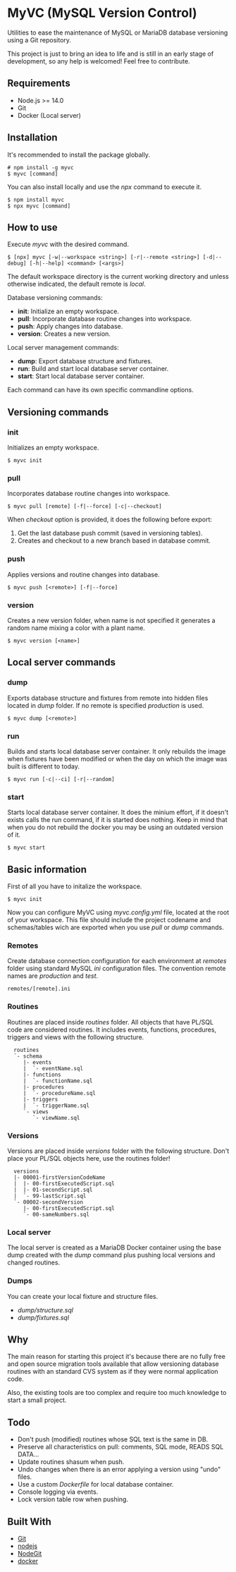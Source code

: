 # MyVC (MySQL Version Control)

Utilities to ease the maintenance of MySQL or MariaDB database versioning using
a Git repository.

This project is just to bring an idea to life and is still in an early stage of
development, so any help is welcomed! Feel free to contribute.

## Requirements

* Node.js >= 14.0
* Git
* Docker (Local server)

## Installation

It's recommended to install the package globally.

```text
# npm install -g myvc
$ myvc [command]
```

You can also install locally and use the *npx* command to execute it.

```text
$ npm install myvc
$ npx myvc [command]
```

## How to use

Execute *myvc* with the desired command.

```text
$ [npx] myvc [-w|--workspace <string>] [-r|--remote <string>] [-d|--debug] [-h|--help] <command> [<args>]
```

The default workspace directory is the current working directory and unless 
otherwise indicated, the default remote is *local*.

Database versioning commands:

 * **init**: Initialize an empty workspace.
 * **pull**: Incorporate database routine changes into workspace.
 * **push**: Apply changes into database.
 * **version**: Creates a new version.

Local server management commands:

 * **dump**: Export database structure and fixtures.
 * **run**: Build and start local database server container.
 * **start**: Start local database server container.

Each command can have its own specific commandline options.

## Versioning commands

### init

Initializes an empty workspace.

```text
$ myvc init
```

### pull

Incorporates database routine changes into workspace.

```text
$ myvc pull [remote] [-f|--force] [-c|--checkout]
```

When *checkout* option is provided, it does the following before export:

1. Get the last database push commit (saved in versioning tables).
2. Creates and checkout to a new branch based in database commit.

### push

Applies versions and routine changes into database.

```text
$ myvc push [<remote>] [-f|--force]
```

### version

Creates a new version folder, when name is not specified it generates a random 
name mixing a color with a plant name.

```text
$ myvc version [<name>]
```

## Local server commands

### dump

Exports database structure and fixtures from remote into hidden files located
in *dump* folder. If no remote is specified *production* is used.

```text
$ myvc dump [<remote>]
```

### run

Builds and starts local database server container. It only rebuilds the image 
when fixtures have been modified or when the day on which the image was built 
is different to today.

```text
$ myvc run [-c|--ci] [-r|--random]
```

### start

Starts local database server container. It does the minium effort, if it 
doesn't exists calls the run command, if it is started does nothing. Keep in 
mind that when you do not rebuild the docker you may be using an outdated 
version of it.

```text
$ myvc start
```

## Basic information

First of all you have to initalize the workspace.

```text
$ myvc init
```

Now you can configure MyVC using *myvc.config.yml* file, located at the root of
your workspace. This file should include the project codename and schemas/tables
wich are exported when you use *pull* or *dump* commands.

### Remotes

Create database connection configuration for each environment at *remotes*
folder using standard MySQL *ini* configuration files. The convention remote 
names are *production* and *test*.

```text
remotes/[remote].ini
```

### Routines

Routines are placed inside *routines* folder. All objects that have PL/SQL code 
are considered routines. It includes events, functions, procedures, triggers 
and views with the following structure.

```text
  routines
  `- schema
     |- events
     |  `- eventName.sql
     |- functions
     |  `- functionName.sql
     |- procedures
     |  `- procedureName.sql
     |- triggers
     |  `- triggerName.sql
     `- views
        `- viewName.sql
```

### Versions

Versions are placed inside *versions* folder with the following structure.
Don't place your PL/SQL objects here, use the routines folder!

```text
  versions
  |- 00001-firstVersionCodeName
  |  |- 00-firstExecutedScript.sql
  |  |- 01-secondScript.sql
  |  `- 99-lastScript.sql
  `- 00002-secondVersion
     |- 00-firstExecutedScript.sql
     `- 00-sameNumbers.sql
```

### Local server

The local server is created as a MariaDB Docker container using the base dump 
created with the *dump* command plus pushing local versions and changed 
routines.

### Dumps

You can create your local fixture and structure files.

* *dump/structure.sql*
* *dump/fixtures.sql*

## Why

The main reason for starting this project it's because there are no fully free 
and open source migration tools available that allow versioning database 
routines with an standard CVS system as if they were normal application code.

Also, the existing tools are too complex and require too much knowledge to 
start a small project.

## Todo

* Don't push (modified) routines whose SQL text is the same in DB.
* Preserve all characteristics on pull: comments, SQL mode, READS SQL DATA...
* Update routines shasum when push.
* Undo changes when there is an error applying a version using "undo" files.
* Use a custom *Dockerfile* for local database container.
* Console logging via events.
* Lock version table row when pushing.

## Built With

* [Git](https://git-scm.com/)
* [nodejs](https://nodejs.org/)
* [NodeGit](https://www.nodegit.org/)
* [docker](https://www.docker.com/)
